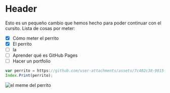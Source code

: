 # Header

Esto es un pequeño cambio que hemos hecho para poder continuar con el cursito.
Lista de cosas por meter:
- [x] Cómo meter el perrito
- [x] El perrito
- [ ] la
- [ ] Aprender qué es GitHub Pages
- [ ] Hacer un portfolio

``` javascript
var perrito = https://github.com/user-attachments/assets/7c402c38-9815-40d4-bb6a-647d17498736
Index.Print(perrito);
```

![el meme del perrito](https://github.com/user-attachments/assets/7c402c38-9815-40d4-bb6a-647d17498736)
